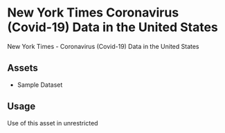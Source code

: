 # New York Times Coronavirus (Covid-19) Data in the United States
New York Times - Coronavirus (Covid-19) Data in the United States

## Assets
* Sample Dataset

## Usage
Use of this asset in unrestricted
